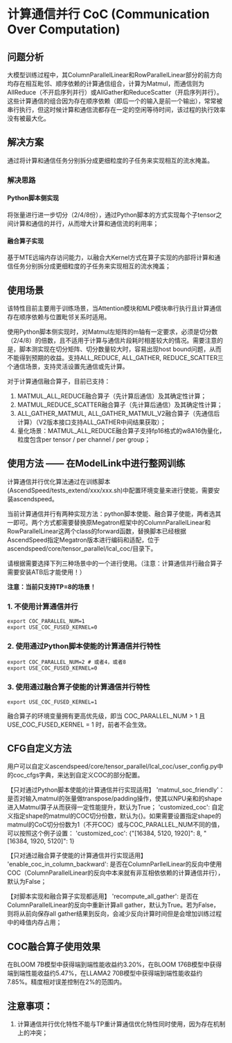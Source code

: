# 计算通信并行 CoC (Communication Over Computation)

## 问题分析

大模型训练过程中，其ColumnParallelLinear和RowParallelLinear部分的前方向均存在相互毗邻、顺序依赖的计算通信组合，计算为Matmul，而通信则为AllReduce（不开启序列并行）或AllGather和ReduceScatter（开启序列并行）。这些计算通信的组合因为存在顺序依赖（即后一个的输入是前一个输出），常常被串行执行，但这时候计算和通信流都存在一定的空闲等待时间，该过程的执行效率没有被最大化。

## 解决方案

通过将计算和通信任务分别拆分成更细粒度的子任务来实现相互的流水掩盖。

### 解决思路

#### Python脚本侧实现
将张量进行进一步切分（2/4/8份），通过Python脚本的方式实现每个子tensor之间计算和通信的并行，从而增大计算和通信流的利用率；


#### 融合算子实现
基于MTE远端内存访问能力，以融合大Kernel方式在算子实现的内部将计算和通信任务分别拆分成更细粒度的子任务来实现相互的流水掩盖；

## 使用场景
该特性目前主要用于训练场景，当Attention模块和MLP模块串行执行且计算通信存在顺序依赖与位置毗邻关系时适用。

使用Python脚本侧实现时，对Matmul左矩阵的m轴有一定要求，必须是切分数（2/4/8）的倍数，且不适用于计算与通信片段耗时相差较大的情况。需要注意的是，脚本测实现在切分矩阵、切分数量较大时，容易出现host bound问题，从而不能得到预期的收益。支持ALL_REDUCE, ALL_GATHER, REDUCE_SCATTER三个通信场景，支持灵活设置先通信或先计算。

对于计算通信融合算子，目前已支持：
1. MATMUL_ALL_REDUCE融合算子（先计算后通信）及其确定性计算；
2. MATMUL_REDUCE_SCATTER融合算子（先计算后通信）及其确定性计算；
3. ALL_GATHER_MATMUL, ALL_GATHER_MATMUL_V2融合算子（先通信后计算）（V2版本接口支持ALL_GATHER中间结果获取）；
4. 量化场景：MATMUL_ALL_REDUCE融合算子支持fp16格式的w8A16伪量化，粒度包含per tensor / per channel / per group；

## 使用方法 —— 在ModelLink中进行整网训练

计算通信并行优化算法通过在训练脚本(AscendSpeed/tests_extend/xxx/xxx.sh)中配置环境变量来进行使能，需要安装ascendspeed。

当前计算通信并行有两种实现方法：python脚本使能、融合算子使能，两者选其一即可。两个方式都需要替换原Megatron框架中的ColumnParallelLinear和RowParallelLinear这两个class的forward函数，替换脚本已经根据AscendSpeed指定Megatron版本进行编码和适配，位于ascendspeed/core/tensor_parallel/lcal_coc/目录下。

请根据需要选择下列三种场景中的一个进行使用。（注意：计算通信并行融合算子需要安装ATB后才能使用！）

**注意：当前只支持TP=8的场景！**

### 1. 不使用计算通信并行

```shell
export COC_PARALLEL_NUM=1
export USE_COC_FUSED_KERNEL=0
```

### 2. 使用通过Python脚本使能的计算通信并行特性

```shell
export COC_PARALLEL_NUM=2 # 或者4，或者8
export USE_COC_FUSED_KERNEL=0
```

### 3. 使用通过融合算子使能的计算通信并行特性

```shell
export USE_COC_FUSED_KERNEL=1
```

融合算子的环境变量拥有更高优先级，即当 COC_PARALLEL_NUM > 1 且 USE_COC_FUSED_KERNEL = 1 时，前者不会生效。


## CFG自定义方法

用户可以自定义ascendspeed/core/tensor_parallel/lcal_coc/user_config.py中的coc_cfgs字典，来达到自定义COC的部分配置。

【只对通过Python脚本使能的计算通信并行实现适用】
'matmul_soc_friendly'：是否对输入matmul的张量做transpose/padding操作，使其以NPU亲和的shape进入Matmul算子从而获得一定性能提升，默认为True；
'customized_coc': 自定义指定shape的matmul的COC切分份数，默认为{}。如果需要设置指定shape的matmul的CoC切分份数为1（不开COC）或与COC_PARALLEL_NUM不同的值，可以按照这个例子设置：
'customized_coc': {"[16384, 5120, 1920]": 8, "[16384, 1920, 5120]": 1}

【只对通过融合算子使能的计算通信并行实现适用】
'enable_coc_in_column_backward': 是否在ColumnParllelLinear的反向中使用COC（ColumnParallelLinear的反向中本来就有非互相依依赖的计算通信并行），默认为False；

【对脚本实现和融合算子实现都适用】
'recompute_all_gather': 是否在ColumnParallelLinear的反向中重新计算all gather，默认为True。若为False，则将从前向保存all gather结果到反向，会减少反向计算时间但是会增加训练过程中的峰值内存占用；

## COC融合算子使用效果

在BLOOM 7B模型中获得端到端性能收益约3.20%，在BLOOM 176B模型中获得端到端性能收益约5.47%，在LLAMA2 70B模型中获得端到端性能收益约7.85%。精度相对误差控制在2%的范围内。

## 注意事项：

1. 计算通信并行优化特性不能与TP重计算通信优化特性同时使用，因为存在机制上的冲突；
